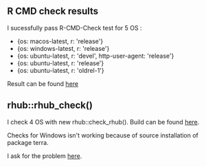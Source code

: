 ## R CMD check results

I sucessfully pass R-CMD-Check test for 5 OS :
   * {os: macos-latest,   r: 'release'}
   * {os: windows-latest, r: 'release'}
   * {os: ubuntu-latest,   r: 'devel', http-user-agent: 'release'}
   * {os: ubuntu-latest,   r: 'release'}
   * {os: ubuntu-latest,   r: 'oldrel-1'}
   
Result can be found [here](https://github.com/paul-carteron/happign/actions/runs/8971174375)


## rhub::rhub_check()

I check 4 OS with new rhub::check_rhub(). Build can be found [here](https://github.com/paul-carteron/happign/actions/runs/8967409459).

Checks for Windows isn't working because of source installation of package terra.

I ask for the problem [here](https://github.com/r-hub/rhub/issues/605).

